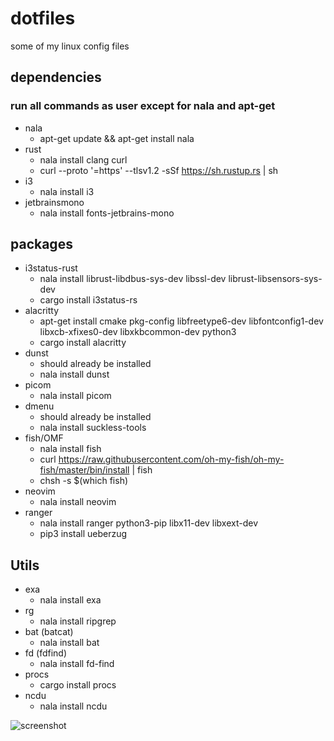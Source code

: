 # dotfiles
some of my linux config files

## dependencies
### run all commands as user except for nala and apt-get
- nala
	- apt-get update && apt-get install nala
- rust
	- nala install clang curl
	- curl --proto '=https' --tlsv1.2 -sSf https://sh.rustup.rs | sh
- i3
	- nala install i3
- jetbrainsmono
    - nala install fonts-jetbrains-mono

## packages
- i3status-rust
	- nala install librust-libdbus-sys-dev libssl-dev librust-libsensors-sys-dev
	- cargo install i3status-rs
- alacritty
	- apt-get install cmake pkg-config libfreetype6-dev libfontconfig1-dev libxcb-xfixes0-dev libxkbcommon-dev python3
	- cargo install alacritty
- dunst
	- should already be installed
	- nala install dunst
- picom
	- nala install picom
- dmenu
	- should already be installed
	- nala install suckless-tools
- fish/OMF
	- nala install fish
	- curl https://raw.githubusercontent.com/oh-my-fish/oh-my-fish/master/bin/install | fish
	- chsh -s $(which fish)
- neovim
	- nala install neovim
- ranger
	- nala install ranger python3-pip libx11-dev libxext-dev
	- pip3 install ueberzug

## Utils
- exa
    - nala install exa
- rg
    - nala install ripgrep
- bat (batcat)
    - nala install bat
- fd (fdfind)
    - nala install fd-find
- procs
    - cargo install procs
- ncdu
    - nala install ncdu

![screenshot](https://user-images.githubusercontent.com/65072072/178594963-1c37d563-fa2b-446a-a7bd-97e95d6f418c.png)
